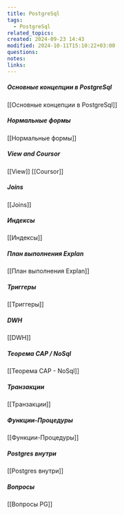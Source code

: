 ```yaml
---
title: PostgreSql
tags:
  - PostgreSql
related_topics: 
created: 2024-09-23 14:43
modified: 2024-10-11T15:10:22+03:00
questions: 
notes: 
links: 
---
```


##### Основные концепции в PostgreSql
[[Основные концепции в PostgreSql]]
##### Нормальные формы
[[Нормальные формы]]
##### View and Coursor 
[[View]]
[[Coursor]]
##### Joins
[[Joins]]
##### Индексы
[[Индексы]]
##### План выполнения Explan
[[План выполнения Explan]]
##### Триггеры 
[[Триггеры]]
##### DWH
[[DWH]]
##### Теорема CAP / NoSql
[[Теорема CAP - NoSql]]
##### Транзакции
[[Транзакции]]
##### Функции-Процедуры
[[Функции-Процедуры]]
##### Postgres внутри
[[Postgres внутри]]

##### Вопросы
[[Вопросы PG]]
